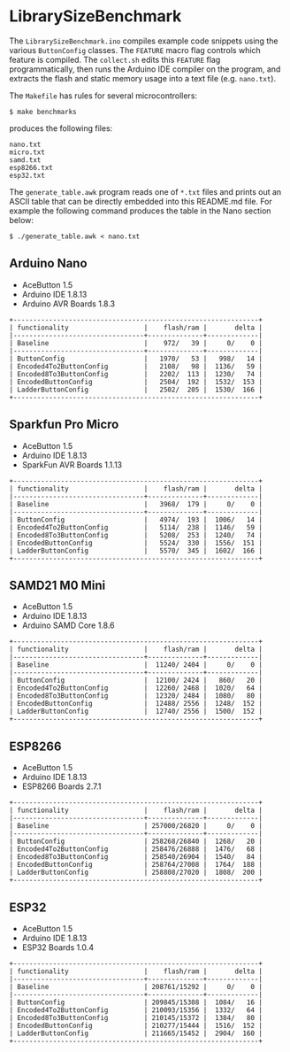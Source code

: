 # LibrarySizeBenchmark

The `LibrarySizeBenchmark.ino` compiles example code snippets using the various
`ButtonConfig` classes. The `FEATURE` macro flag controls which feature is
compiled. The `collect.sh` edits this `FEATURE` flag programmatically, then runs
the Arduino IDE compiler on the program, and extracts the flash and static
memory usage into a text file (e.g. `nano.txt`).

The `Makefile` has rules for several microcontrollers:

```
$ make benchmarks
```
produces the following files:

```
nano.txt
micro.txt
samd.txt
esp8266.txt
esp32.txt
```

The `generate_table.awk` program reads one of `*.txt` files and prints out an
ASCII table that can be directly embedded into this README.md file. For example
the following command produces the table in the Nano section below:

```
$ ./generate_table.awk < nano.txt
```

## Arduino Nano

* AceButton 1.5
* Arduino IDE 1.8.13
* Arduino AVR Boards 1.8.3

```
+--------------------------------------------------------------+
| functionality                   |    flash/ram |       delta |
|---------------------------------+--------------+-------------|
| Baseline                        |    972/   39 |     0/    0 |
|---------------------------------+--------------+-------------|
| ButtonConfig                    |   1970/   53 |   998/   14 |
| Encoded4To2ButtonConfig         |   2108/   98 |  1136/   59 |
| Encoded8To3ButtonConfig         |   2202/  113 |  1230/   74 |
| EncodedButtonConfig             |   2504/  192 |  1532/  153 |
| LadderButtonConfig              |   2502/  205 |  1530/  166 |
+--------------------------------------------------------------+
```

## Sparkfun Pro Micro

* AceButton 1.5
* Arduino IDE 1.8.13
* SparkFun AVR Boards 1.1.13

```
+--------------------------------------------------------------+
| functionality                   |    flash/ram |       delta |
|---------------------------------+--------------+-------------|
| Baseline                        |   3968/  179 |     0/    0 |
|---------------------------------+--------------+-------------|
| ButtonConfig                    |   4974/  193 |  1006/   14 |
| Encoded4To2ButtonConfig         |   5114/  238 |  1146/   59 |
| Encoded8To3ButtonConfig         |   5208/  253 |  1240/   74 |
| EncodedButtonConfig             |   5524/  330 |  1556/  151 |
| LadderButtonConfig              |   5570/  345 |  1602/  166 |
+--------------------------------------------------------------+
```

## SAMD21 M0 Mini

* AceButton 1.5
* Arduino IDE 1.8.13
* Arduino SAMD Core 1.8.6

```
+--------------------------------------------------------------+
| functionality                   |    flash/ram |       delta |
|---------------------------------+--------------+-------------|
| Baseline                        |  11240/ 2404 |     0/    0 |
|---------------------------------+--------------+-------------|
| ButtonConfig                    |  12100/ 2424 |   860/   20 |
| Encoded4To2ButtonConfig         |  12260/ 2468 |  1020/   64 |
| Encoded8To3ButtonConfig         |  12320/ 2484 |  1080/   80 |
| EncodedButtonConfig             |  12488/ 2556 |  1248/  152 |
| LadderButtonConfig              |  12740/ 2556 |  1500/  152 |
+--------------------------------------------------------------+
```

## ESP8266

* AceButton 1.5
* Arduino IDE 1.8.13
* ESP8266 Boards 2.7.1

```
+--------------------------------------------------------------+
| functionality                   |    flash/ram |       delta |
|---------------------------------+--------------+-------------|
| Baseline                        | 257000/26820 |     0/    0 |
|---------------------------------+--------------+-------------|
| ButtonConfig                    | 258268/26840 |  1268/   20 |
| Encoded4To2ButtonConfig         | 258476/26888 |  1476/   68 |
| Encoded8To3ButtonConfig         | 258540/26904 |  1540/   84 |
| EncodedButtonConfig             | 258764/27008 |  1764/  188 |
| LadderButtonConfig              | 258808/27020 |  1808/  200 |
+--------------------------------------------------------------+
```

## ESP32

* AceButton 1.5
* Arduino IDE 1.8.13
* ESP32 Boards 1.0.4

```
+--------------------------------------------------------------+
| functionality                   |    flash/ram |       delta |
|---------------------------------+--------------+-------------|
| Baseline                        | 208761/15292 |     0/    0 |
|---------------------------------+--------------+-------------|
| ButtonConfig                    | 209845/15308 |  1084/   16 |
| Encoded4To2ButtonConfig         | 210093/15356 |  1332/   64 |
| Encoded8To3ButtonConfig         | 210145/15372 |  1384/   80 |
| EncodedButtonConfig             | 210277/15444 |  1516/  152 |
| LadderButtonConfig              | 211665/15452 |  2904/  160 |
+--------------------------------------------------------------+
```
